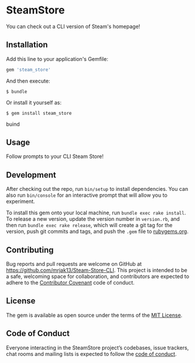 # SteamStore

You can check out a CLI version of Steam's homepage!

## Installation

Add this line to your application's Gemfile:

```ruby
gem 'steam_store'
```

And then execute:

    $ bundle

Or install it yourself as:

    $ gem install steam_store
buind
## Usage

Follow prompts to your CLI Steam Store!

## Development

After checking out the repo, run `bin/setup` to install dependencies. You can also run `bin/console` for an interactive prompt that will allow you to experiment.

To install this gem onto your local machine, run `bundle exec rake install`. To release a new version, update the version number in `version.rb`, and then run `bundle exec rake release`, which will create a git tag for the version, push git commits and tags, and push the `.gem` file to [rubygems.org](https://rubygems.org).

## Contributing

Bug reports and pull requests are welcome on GitHub at https://github.com/mrjak13/Steam-Store-CLI. This project is intended to be a safe, welcoming space for collaboration, and contributors are expected to adhere to the [Contributor Covenant](http://contributor-covenant.org) code of conduct.

## License

The gem is available as open source under the terms of the [MIT License](https://opensource.org/licenses/MIT).

## Code of Conduct

Everyone interacting in the SteamStore project’s codebases, issue trackers, chat rooms and mailing lists is expected to follow the [code of conduct](https://github.com/'mrjak13'/Steam-Store-CLI/blob/master/CODE_OF_CONDUCT.md).
